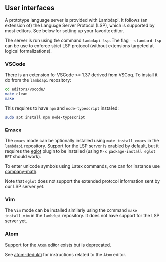 User interfaces
---------------

A prototype language server is provided with Lambdapi. It follows (an extension
of) the Language Server Protocol (LSP), which is supported by most editors. See
below for setting up your favorite editor.

The server is run using the command `lambdapi lsp`. The flag `--standard-lsp`
can be use to enforce strict LSP protocol (without extensions targeted at
logical formalizations).

### VSCode

There is an extension for VSCode >= 1.37 derived from VSCoq. To
install it do from the `lambdapi` repository:

```bash
cd editors/vscode/
make clean
make
```

This requires to have `npm` and `node-typescript` installed:

```bash
sudo apt install npm node-typescript
```

### Emacs

The `emacs` mode can be optionally installed using `make install_emacs` in the
`lambdapi` repository.  Support for the LSP server is enabled by default,  but
it requires the [eglot](https://github.com/joaotavora/eglot) plugin to be
installed (using `M-x package-install eglot RET` should work).

To enter unicode symbols using Latex commands, one can for instance use
[company-math](https://github.com/vspinu/company-math).

Note that `eglot` does not support the extended protocol information sent by
our LSP server yet.

### Vim

The `Vim` mode can be installed similarly using the command `make install_vim`
in the `lambdapi` repository. It does not have support for the LSP server yet.

### Atom

Support for the `Atom` editor exists but is deprecated.

See [atom-dedukti](https://github.com/Deducteam/atom-dedukti) for instructions
related to the `Atom` editor.
